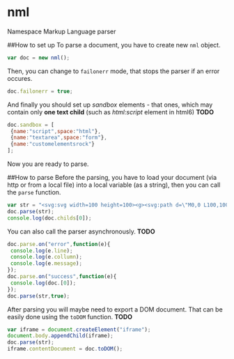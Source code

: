 nml
==

Namespace Markup Language parser

##How to set up
To parse a document, you have to create new `nml` object.
```js
var doc = new nml();
```
Then, you can change to `failonerr` mode, that stops the parser if an error occures.
```js
doc.failonerr = true;
```
And finally you should set up _sandbox_ elements - that ones, which may contain only __one text child__ (such as _html:script_ element in html6) **TODO**
```js
doc.sandbox = [
 {name:"script",space:"html"},
 {name:"textarea",space:"form"},
 {name:"customelementsrock"}
];
```
Now you are ready to parse.

##How to parse
Before the parsing, you have to load your document (via http or from a local file) into a local variable (as a string), then you can call the `parse` function.
```js
var str = "<svg:svg width=100 height=100><g><svg:path d=\"M0,0 L100,100\" /></g></svg:svg>";
doc.parse(str);
console.log(doc.childs[0]);
```
You can also call the parser asynchronously. **TODO**
```js
doc.parse.on("error",function(e){
 console.log(e.line);
 console.log(e.collumn);
 console.log(e.message);
});
doc.parse.on("success",function(e){
 console.log(doc.[0]);
});
doc.parse(str,true);
```
After parsing you will maybe need to export a DOM document. That can be easily done using the `toDOM` function. **TODO**
```js
var iframe = document.createElement("iframe");
document.body.appendChild(iframe);
doc.parse(str);
iframe.contentDocument = doc.toDOM();
```
